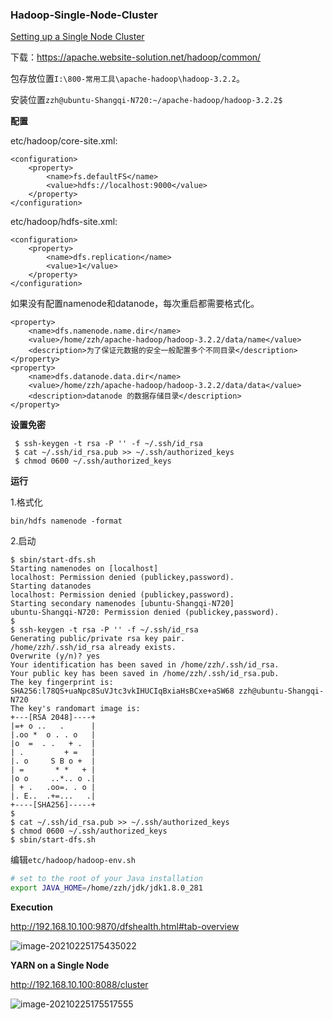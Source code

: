 ### Hadoop-Single-Node-Cluster

[Setting up a Single Node Cluster](https://hadoop.apache.org/docs/stable/hadoop-project-dist/hadoop-common/SingleCluster.html)

下载：https://apache.website-solution.net/hadoop/common/

包存放位置`I:\800-常用工具\apache-hadoop\hadoop-3.2.2`。

安装位置`zzh@ubuntu-Shangqi-N720:~/apache-hadoop/hadoop-3.2.2$`



**配置**

etc/hadoop/core-site.xml:

```
<configuration>
    <property>
        <name>fs.defaultFS</name>
        <value>hdfs://localhost:9000</value>
    </property>
</configuration>
```



etc/hadoop/hdfs-site.xml:

```
<configuration>
    <property>
        <name>dfs.replication</name>
        <value>1</value>
    </property>
</configuration>
```



如果没有配置namenode和datanode，每次重启都需要格式化。

    <property>
        <name>dfs.namenode.name.dir</name>
        <value>/home/zzh/apache-hadoop/hadoop-3.2.2/data/name</value>
        <description>为了保证元数据的安全一般配置多个不同目录</description>
    </property>
    <property>
        <name>dfs.datanode.data.dir</name>
        <value>/home/zzh/apache-hadoop/hadoop-3.2.2/data/data</value>
        <description>datanode 的数据存储目录</description>
    </property>


**设置免密**

```
 $ ssh-keygen -t rsa -P '' -f ~/.ssh/id_rsa
 $ cat ~/.ssh/id_rsa.pub >> ~/.ssh/authorized_keys
 $ chmod 0600 ~/.ssh/authorized_keys
```



**运行**

1.格式化

```
bin/hdfs namenode -format
```



2.启动

```shell
$ sbin/start-dfs.sh
Starting namenodes on [localhost]
localhost: Permission denied (publickey,password).
Starting datanodes
localhost: Permission denied (publickey,password).
Starting secondary namenodes [ubuntu-Shangqi-N720]
ubuntu-Shangqi-N720: Permission denied (publickey,password).
$
$ ssh-keygen -t rsa -P '' -f ~/.ssh/id_rsa
Generating public/private rsa key pair.
/home/zzh/.ssh/id_rsa already exists.
Overwrite (y/n)? yes
Your identification has been saved in /home/zzh/.ssh/id_rsa.
Your public key has been saved in /home/zzh/.ssh/id_rsa.pub.
The key fingerprint is:
SHA256:l78QS+uaNpc8SuVJtc3vkIHUCIqBxiaHsBCxe+aSW68 zzh@ubuntu-Shangqi-N720
The key's randomart image is:
+---[RSA 2048]----+
|=+ o ..   .      |
|.oo *  o . . o   |
|o  =  . .   + .  |
| .         + =   |
|. o     S B o +  |
| =       * *   + |
|o o     ..*.. o .|
| + .   .oo=. . o |
|. E..  .+=...   .|
+----[SHA256]-----+
$
$ cat ~/.ssh/id_rsa.pub >> ~/.ssh/authorized_keys
$ chmod 0600 ~/.ssh/authorized_keys
$ sbin/start-dfs.sh
```



编辑`etc/hadoop/hadoop-env.sh`

```bash
# set to the root of your Java installation
export JAVA_HOME=/home/zzh/jdk/jdk1.8.0_281
```



**Execution**

http://192.168.10.100:9870/dfshealth.html#tab-overview

![image-20210225175435022](I:\700-repos\Notes\images\hadoop-start-01.png)



**YARN on a Single Node**

http://192.168.10.100:8088/cluster

![image-20210225175517555](I:\700-repos\Notes\images\hadoop-start-02.png)

